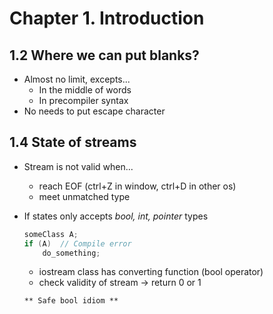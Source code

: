 # Chapter 1. Introduction

## 1.2 Where we can put blanks?
* Almost no limit, excepts...
	* In the middle of words
	* In precompiler syntax
* No needs to put escape character

## 1.4 State of streams
* Stream is not valid when...
	* reach EOF (ctrl+Z in window, ctrl+D in other os)
	* meet unmatched type
* If states only accepts *bool, int, pointer* types
	```c++
	someClass A;
	if (A)	// Compile error
		do_something;
	```
	* iostream class has converting function (bool operator)
	* check validity of stream -> return 0 or 1

	```
	** Safe bool idiom **
	```

	

